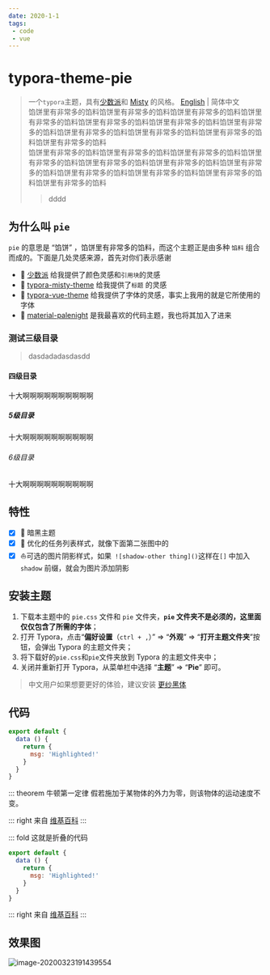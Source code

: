 ```yaml
---
date: 2020-1-1
tags: 
 - code
 - vue
---
```


# typora-theme-pie
> 一个`typora`主题，具有[少数派](http://www.sspai.com)和 [Misty](https://github.com/etigerstudio/typora-misty-theme) 的风格。
[English](2020-1-1-typora-theme-pie.md) | 简体中文  
> 馅饼里有非常多的馅料馅饼里有非常多的馅料馅饼里有非常多的馅料馅饼里有非常多的馅料馅饼里有非常多的馅料馅饼里有非常多的馅料馅饼里有非常多的馅料馅饼里有非常多的馅料馅饼里有非常多的馅料馅饼里有非常多的馅料馅饼里有非常多的馅料  
> 馅饼里有非常多的馅料馅饼里有非常多的馅料馅饼里有非常多的馅料馅饼里有非常多的馅料馅饼里有非常多的馅料馅饼里有非常多的馅料馅饼里有非常多的馅料馅饼里有非常多的馅料馅饼里有非常多的馅料馅饼里有非常多的馅料馅饼里有非常多的馅料
> > dddd
## 为什么叫 `pie`
`pie` 的意思是 “馅饼” ，馅饼里有非常多的馅料，而这个主题正是由多种 `馅料` 组合而成的。下面是几处灵感来源，首先对你们表示感谢
- :ghost: ​[少数派](http://www.sspai.com) 给我提供了颜色灵感和`引用块`的灵感
- :tada: [typora-misty-theme](https://github.com/etigerstudio/typora-misty-theme) 给我提供了`标题` 的灵感
- :santa: [typora-vue-theme](https://github.com/blinkfox/typora-vue-theme) 给我提供了字体的灵感，事实上我用的就是它所使用的字体
- :beers: ​[material-palenight](https://codemirror.net/theme/material-palenight.css) 是我最喜欢的代码主题，我也将其加入了进来
### 测试三级目录
> dasdadadasdasdd
#### 四级目录
十大啊啊啊啊啊啊啊啊啊啊
##### 5级目录
十大啊啊啊啊啊啊啊啊啊啊
###### 6级目录
十大啊啊啊啊啊啊啊啊啊啊
## 特性
- [x]  :baby_chick: 暗黑主题
- [x]  :rocket: 优化的任务列表样式，就像下面第二张图中的
- [x]  :sailboat: ​可选的图片阴影样式，如果` ![shadow-other thing]()`这样在`[]` 中加入`shadow` 前缀，就会为图片添加阴影
## 安装主题
1. 下载本主题中的 `pie.css` 文件和 `pie` 文件夹，**`pie` 文件夹不是必须的，这里面仅仅包含了所需的字体**；
2. 打开 Typora，点击“**偏好设置**（`ctrl + ,`）” => “**外观**” => “**打开主题文件夹**”按钮，会弹出 Typora 的主题文件夹；
3. 将下载好的`pie.css`和`pie`文件夹放到 Typora 的主题文件夹中；
4. 关闭并重新打开 Typora，从菜单栏中选择 “**主题**” => “**Pie**” 即可。
> 中文用户如果想要更好的体验，建议安装 [更纱黑体](https://github.com/be5invis/Sarasa-Gothic)
## 代码
``` javascript {4}
export default {
  data () {
    return {
      msg: 'Highlighted!'
    }
  }
}
```
::: theorem 牛顿第一定律
假若施加于某物体的外力为零，则该物体的运动速度不变。

::: right
来自 [维基百科](https://zh.wikipedia.org/wiki/%E7%89%9B%E9%A1%BF%E8%BF%90%E5%8A%A8%E5%AE%9A%E5%BE%8B)
:::

::: fold
这就是折叠的代码
``` javascript {4}
export default {
  data () {
    return {
      msg: 'Highlighted!'
    }
  }
}
```
::: right
来自 [维基百科](https://zh.wikipedia.org/wiki/%E7%89%9B%E9%A1%BF%E8%BF%90%E5%8A%A8%E5%AE%9A%E5%BE%8B)
:::

## 效果图
![image-20200323191439554](https://d33wubrfki0l68.cloudfront.net/ae111c6a627e25fc34ce2ec9d5ca3d883f247d3e/15d93/image-2.ddbb59d5.jpg)
